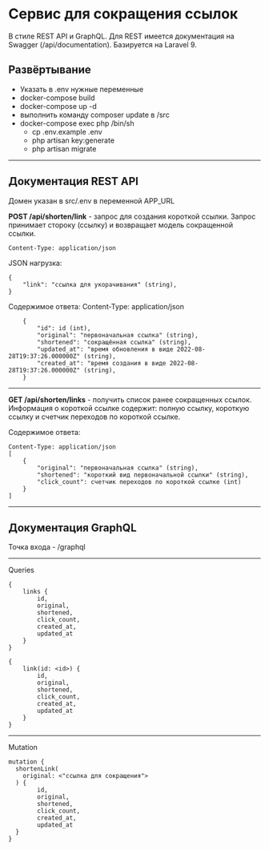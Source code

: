 # Сервис для сокращения ссылок
В стиле REST API и GraphQL.
Для REST имеется документация на Swagger (/api/documentation).
Базируется на Laravel 9.

## Развёртывание
- Указать в .env нужные переменные
- docker-compose build
- docker-compose up -d
- выполнить команду composer update в /src
- docker-compose exec php /bin/sh
    - cp .env.example .env
    - php artisan key:generate
    - php artisan migrate

---
## Документация REST API
Домен указан в src/.env в переменной APP_URL

**POST /api/shorten/link** - запрос для создания короткой ссылки. Запрос принимает стороку (ссылку) и возвращает модель сокращенной ссылки.
```
Content-Type: application/json
```

JSON нагрузка:

```
{
    "link": "ссылка для укорачивания" (string),
}
```

Содержимое ответа:
Content-Type: application/json

```
    {
        "id": id (int),
        "original": "первоначальная ссылка" (string),
        "shortened": "сокращённая ссылка" (string),
        "updated_at": "время обновления в виде 2022-08-28T19:37:26.000000Z" (string),
        "created_at": "время создания в виде 2022-08-28T19:37:26.000000Z" (string),
    }
```

---
**GET /api/shorten/links** - получить список ранее сокращенных ссылок. Информация о короткой ссылке содержит: полную ссылку, короткую ссылку и счетчик переходов по короткой ссылке.

Содержимое ответа:
```
Content-Type: application/json
[
    {
        "original": "первоначальная ссылка" (string),
        "shortened": "короткий вид первоначальной ссылки" (string),
        "click_count": счетчик переходов по короткой ссылке (int)
    }
]
```

---
## Документация GraphQL

Точка входа - /graphql

---
Queries

```
{
    links {
        id,
        original,
        shortened,
        click_count,
        created_at,
        updated_at
    }
}
```

```
{
    link(id: <id>) {
        id,
        original,
        shortened,
        click_count,
        created_at,
        updated_at
    }
}
```

---
Mutation

```
mutation {
  shortenLink(
    original: <"ссылка для сокращения">
  ) {
        id,
        original,
        shortened,
        click_count,
        created_at,
        updated_at
  }
}
```